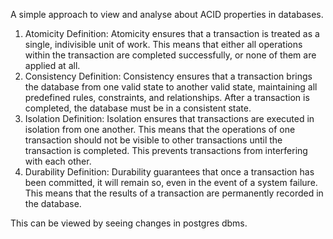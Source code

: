 A simple approach to view and analyse about ACID properties in databases. 
1. Atomicity
Definition: Atomicity ensures that a transaction is treated as a single, indivisible unit of work. This means that either all operations within the transaction are completed successfully, or none of them are applied at all.
2. Consistency
Definition: Consistency ensures that a transaction brings the database from one valid state to another valid state, maintaining all predefined rules, constraints, and relationships. After a transaction is completed, the database must be in a consistent state.
3. Isolation
Definition: Isolation ensures that transactions are executed in isolation from one another. This means that the operations of one transaction should not be visible to other transactions until the transaction is completed. This prevents transactions from interfering with each other.
4. Durability
Definition: Durability guarantees that once a transaction has been committed, it will remain so, even in the event of a system failure. This means that the results of a transaction are permanently recorded in the database.

This can be viewed by seeing changes in postgres dbms. 
